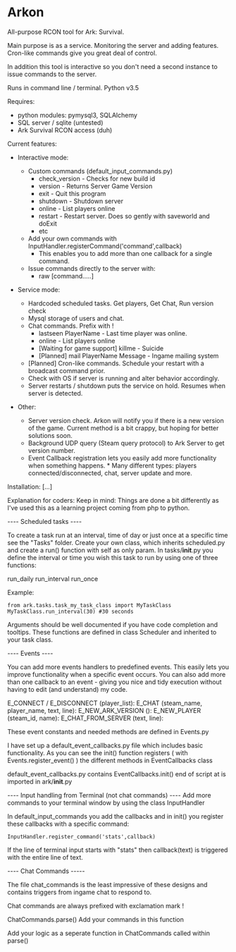 # Arkon
All-purpose RCON tool for Ark: Survival.

Main purpose is as a service. Monitoring the server and adding features.
Cron-like commands give you great deal of control.

In addition this tool is interactive so you don't need a second instance
to issue commands to the server.

Runs in command line / terminal. Python v3.5

Requires:
- python modules: pymysql3, SQLAlchemy
- SQL server / sqlite (untested)
- Ark Survival RCON access (duh)

Current features:
- Interactive mode:
    * Custom commands (default_input_commands.py)
        * check_version - Checks for new build id
        * version - Returns Server Game Version
        * exit - Quit this program
        * shutdown - Shutdown server
        * online - List players online
        * restart - Restart server. Does so gently with saveworld and doExit
        * etc
    * Add your own commands with InputHandler.registerCommand('command',callback)
        * This enables you to add more than one callback for a single command.
    * Issue commands directly to the server with:
        * raw [command.....]
  
  
- Service mode:
    * Hardcoded scheduled tasks. Get players, Get Chat, Run version check
    * Mysql storage of users and chat.
    * Chat commands. Prefix with !
        * lastseen PlayerName - Last time player was online.
        * online - List players online
        * [Waiting for game support] killme - Suicide
        * [Planned] mail PlayerName Message - Ingame mailing system
    * [Planned] Cron-like commands. Schedule your restart with a broadcast command prior.
    * Check with OS if server is running and alter behavior accordingly.
    * Server restarts / shutdown puts the service on hold. Resumes when server is detected.
  
- Other:
  * Server version check. Arkon will notify you if there is a new version of the game. 
    Current method is a bit crappy, but hoping for better solutions soon.
  * Background UDP query (Steam query protocol) to Ark Server to get version number. 
  * Event Callback registration lets you easily add more functionality when something happens.
        * Many different types: players connected/disconnected, chat, server update and more.


Installation:
[...]

Explanation for coders:
Keep in mind: Things are done a bit differently as I've used this as a learning project coming from php to python.


---- Scheduled tasks ----

To create a task run at an interval, time of day or just once at a specific time see the "Tasks" folder.
Create your own class, which inherits scheduled.py and create a run() function with self as only param.
In tasks/__init__.py you define the interval or time you wish this task to run by using one of three functions:

run_daily
run_interval
run_once

Example:

    from ark.tasks.task_my_task_class import MyTaskClass
    MyTaskClass.run_interval(30) #30 seconds

Arguments should be well documented if you have code completion and tooltips.
These functions are defined in class Scheduler and inherited to your task class.


---- Events ----

You can add more events handlers to predefined events.
This easily lets you improve functionality when a specific event occurs.
You can also add more than one callback to an event - giving you nice and tidy execution without
having to edit (and understand) my code.

E_CONNECT / E_DISCONNECT (player_list):
E_CHAT (steam_name, player_name, text, line):
E_NEW_ARK_VERSION ():
E_NEW_PLAYER (steam_id, name):
E_CHAT_FROM_SERVER (text, line):

These event constants and needed methods are defined in Events.py

I have set up a default_event_callbacks.py file which includes basic functionality.
As you can see the init() function registers ( with Events.register_event() ) the different methods in EventCallbacks class

default_event_callbacks.py contains EventCallbacks.init() end of script at is imported in ark/__init__.py



---- Input handling from Terminal (not chat commands) ----
Add more commands to your terminal window by using the class InputHandler

In default_input_commands you add the callbacks and in init() you register these callbacks with a specific command:

    InputHandler.register_command('stats',callback)

If the line of terminal input starts with "stats" then callback(text) is triggered with the entire line of text.



---- Chat Commands -----

The file chat_commands is the least impressive of these designs and contains triggers from ingame chat to respond to.

Chat commands are always prefixed with exclamation mark !

ChatCommands.parse()
    Add your commands in this function

Add your logic as a seperate function in ChatCommands called within parse()

